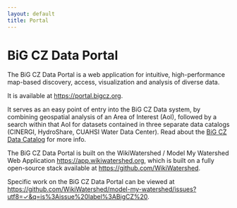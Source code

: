 ```yaml
---
layout: default
title: Portal
---
```


# BiG CZ Data Portal

The BiG CZ Data Portal is a web application for intuitive, high-performance map-based discovery, access, visualization and analysis of diverse data.

It is available at <https://portal.bigcz.org>.

It serves as an easy point of entry into the BiG CZ Data system, by combining geospatial analysis of an Area of Interest (AoI), followed by a search within that  AoI for datasets contained in three separate data catalogs (CINERGI, HydroShare,  CUAHSI Water Data Center). Read about the [BiG CZ Data Catalog](http://bigcz.org/catalog/) for more info.

The BiG CZ Data Portal is built on the WikiWatershed / Model My Watershed Web Application <https://app.wikiwatershed.org>, which is built on a fully open-source stack available at <https://github.com/WikiWatershed>.

Specific work on the BiG CZ Data Portal can be viewed at <https://github.com/WikiWatershed/model-my-watershed/issues?utf8=✓&q=is%3Aissue%20label%3ABigCZ%20>.